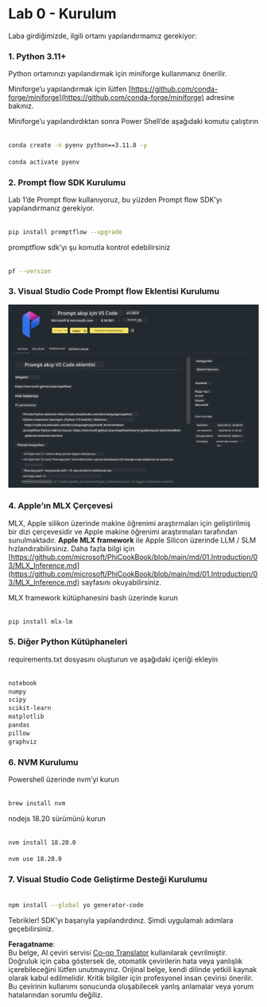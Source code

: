 <!--
CO_OP_TRANSLATOR_METADATA:
{
  "original_hash": "4b16264917d9b93169745d92b8ce8c65",
  "translation_date": "2025-05-09T19:35:18+00:00",
  "source_file": "md/02.Application/02.Code/Phi3/VSCodeExt/HOL/Apple/01.Installations.md",
  "language_code": "tr"
}
-->
# **Lab 0 - Kurulum**

Laba girdiğimizde, ilgili ortamı yapılandırmamız gerekiyor:


### **1. Python 3.11+**

Python ortamınızı yapılandırmak için miniforge kullanmanız önerilir.

Miniforge’u yapılandırmak için lütfen [https://github.com/conda-forge/miniforge](https://github.com/conda-forge/miniforge) adresine bakınız.

Miniforge’u yapılandırdıktan sonra Power Shell’de aşağıdaki komutu çalıştırın

```bash

conda create -n pyenv python==3.11.8 -y

conda activate pyenv

```


### **2. Prompt flow SDK Kurulumu**

Lab 1’de Prompt flow kullanıyoruz, bu yüzden Prompt flow SDK’yı yapılandırmanız gerekiyor.

```bash

pip install promptflow --upgrade

```

promptflow sdk’yı şu komutla kontrol edebilirsiniz


```bash

pf --version

```

### **3. Visual Studio Code Prompt flow Eklentisi Kurulumu**

![pf](../../../../../../../../../translated_images/pf_ext.fa065f22e1ee3e67157662d8be5241f346ddd83744045e3406d92b570e8d8b36.tr.png)

### **4. Apple’ın MLX Çerçevesi**

MLX, Apple silikon üzerinde makine öğrenimi araştırmaları için geliştirilmiş bir dizi çerçevesidir ve Apple makine öğrenimi araştırmaları tarafından sunulmaktadır. **Apple MLX framework** ile Apple Silicon üzerinde LLM / SLM hızlandırabilirsiniz. Daha fazla bilgi için [https://github.com/microsoft/PhiCookBook/blob/main/md/01.Introduction/03/MLX_Inference.md](https://github.com/microsoft/PhiCookBook/blob/main/md/01.Introduction/03/MLX_Inference.md) sayfasını okuyabilirsiniz.

MLX framework kütüphanesini bash üzerinde kurun


```bash

pip install mlx-lm

```



### **5. Diğer Python Kütüphaneleri**


requirements.txt dosyasını oluşturun ve aşağıdaki içeriği ekleyin

```txt

notebook
numpy 
scipy 
scikit-learn 
matplotlib 
pandas 
pillow 
graphviz

```


### **6. NVM Kurulumu**

Powershell üzerinde nvm’yi kurun


```bash

brew install nvm

```

nodejs 18.20 sürümünü kurun


```bash

nvm install 18.20.0

nvm use 18.20.0

```

### **7. Visual Studio Code Geliştirme Desteği Kurulumu**


```bash

npm install --global yo generator-code

```

Tebrikler! SDK’yı başarıyla yapılandırdınız. Şimdi uygulamalı adımlara geçebilirsiniz.

**Feragatname**:  
Bu belge, AI çeviri servisi [Co-op Translator](https://github.com/Azure/co-op-translator) kullanılarak çevrilmiştir. Doğruluk için çaba göstersek de, otomatik çevirilerin hata veya yanlışlık içerebileceğini lütfen unutmayınız. Orijinal belge, kendi dilinde yetkili kaynak olarak kabul edilmelidir. Kritik bilgiler için profesyonel insan çevirisi önerilir. Bu çevirinin kullanımı sonucunda oluşabilecek yanlış anlamalar veya yorum hatalarından sorumlu değiliz.